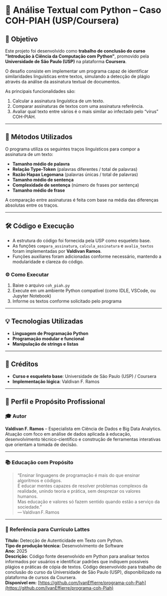 # 🧬 Análise Textual com Python – Caso COH-PIAH (USP/Coursera)

## 🎯 Objetivo  
Este projeto foi desenvolvido como **trabalho de conclusão do curso "Introdução à Ciência da Computação com Python"**, promovido pela **Universidade de São Paulo (USP)** na plataforma **Coursera**.

O desafio consiste em implementar um programa capaz de identificar similaridades linguísticas entre textos, simulando a detecção de plágio através da análise da assinatura textual de documentos.

As principais funcionalidades são:

1. Calcular a assinatura linguística de um texto.  
2. Comparar assinaturas de textos com uma assinatura referência.  
3. Avaliar qual texto entre vários é o mais similar ao infectado pelo “vírus” COH-PIAH.

---

## 🧪 Métodos Utilizados  
O programa utiliza os seguintes traços linguísticos para compor a assinatura de um texto:

- **Tamanho médio de palavra**  
- **Relação Type-Token** (palavras diferentes / total de palavras)  
- **Razão Hapax Legomana** (palavras únicas / total de palavras)  
- **Tamanho médio de sentença**  
- **Complexidade de sentença** (número de frases por sentença)  
- **Tamanho médio de frase**

A comparação entre assinaturas é feita com base na média das diferenças absolutas entre os traços.

---

## 🛠️ Código e Execução  
- A estrutura do código foi fornecida pela USP como esqueleto base.  
- As funções `compara_assinatura`, `calcula_assinatura` e `avalia_textos` foram implementadas por **Valdivan Ramos**.  
- Funções auxiliares foram adicionadas conforme necessário, mantendo a modularidade e clareza do código.

### ⚙️ Como Executar  
1. Baixe o arquivo `coh_piah.py`  
2. Execute em um ambiente Python compatível (como IDLE, VSCode, ou Jupyter Notebook)  
3. Informe os textos conforme solicitado pelo programa

---

## 💡 Tecnologias Utilizadas  
- **Linguagem de Programação Python**  
- **Programação modular e funcional**  
- **Manipulação de strings e listas**

---

## 📜 Créditos  
- **Curso e esqueleto base**: Universidade de São Paulo (USP) / Coursera  
- **Implementação lógica**: Valdivan F. Ramos

---

## 🧩 Perfil e Propósito Profissional

### 🎓 Autor  
**Valdivan F. Ramos** – Especialista em Ciência de Dados e Big Data Analytics. Atuação com foco em análise de dados aplicada à educação, desenvolvimento técnico-científico e construção de ferramentas interativas que orientam a tomada de decisão.

---

### 📚 Educação com Propósito  
> “Ensinar linguagens de programação é mais do que ensinar algoritmos e códigos.  
> É educar mentes capazes de resolver problemas complexos da realidade, unindo teoria e prática, sem desprezar os valores humanos.  
> Mas educação e valores só fazem sentido quando estão a serviço da sociedade.”  
> — Valdivan F. Ramos

---

### 📄 Referência para Currículo Lattes  
**Título:** Detecção de Autenticidade em Texto com Python.  
**Tipo de produção técnica:** Desenvolvimento de Software  
**Ano:** 2025  
**Descrição:** Código fonte desenvolvido em Python para analisar textos informados por usuários e identificar padrões que indiquem possíveis plágios e práticas de cópia de textos. Código desenvolvido para trabalho de conclusão do curso da Universidade de São Paulo (USP), disponibilizado na plataforma de cursos da Coursera.  
**Disponível em:** [https://github.com/IvanEffierre/programa-coh-Piah](https://github.com/IvanEffierre/programa-coh-Piah)
